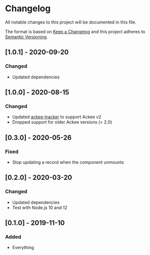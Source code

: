 # Changelog

All notable changes to this project will be documented in this file.

The format is based on [Keep a Changelog](http://keepachangelog.com/en/1.0.0/) and this project adheres to [Semantic Versioning](http://semver.org/spec/v2.0.0.html).

## [1.0.1] - 2020-09-20

### Changed

- Updated dependencies

## [1.0.0] - 2020-08-15

### Changed

- Updated [ackee-tracker](https://github.com/electerious/ackee-tracker) to support Ackee v2
- Dropped support for older Ackee versions (< 2.0)

## [0.3.0] - 2020-05-26

### Fixed

- Stop updating a record when the component unmounts

## [0.2.0] - 2020-03-20

### Changed

- Updated dependencies
- Test with Node.js 10 and 12

## [0.1.0] - 2019-11-10

### Added

- Everything